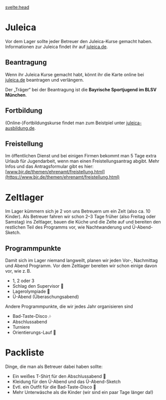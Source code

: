 <svelte:head>
<title>Betreuer – Zeltlager – FT München Gern e.V.</title>
</svelte:head>

<div class="content">

# Juleica

Vor dem Lager sollte jeder Betreuer den Juleica-Kurse gemacht haben.
Informationen zur Juleica findet ihr auf [juleica.de](https://www.juleica.de).

## Beantragung

Wenn ihr Juleica Kurse gemacht habt, könnt ihr die Karte online bei [juleica.de](https://www.juleica.de) beantragen und verlängern.

Der „Träger“ bei der Beantragung ist die **Bayrische Sportjugend im BLSV München**.

## Fortbildung

(Online-)Fortbildungskurse findet man zum Beistpiel unter [juleica-ausbildung.de](https://www.juleica-ausbildung.de).

## Freistellung

Im öffentlichen Dienst und bei einigen Firmen bekommt man 5 Tage extra Urlaub für Jugendarbeit, wenn man einen Freistellungsantrag abgibt.
Mehr Infos und das Antragsformular gibt es hier: [www.bjr.de/themen/ehrenamt/freistellung.html](https://www.bjr.de/themen/ehrenamt/freistellung.html)

# Zeltlager

Im Lager kümmern sich je 2 von uns Betreuern um ein Zelt (also ca. 10 Kinder).
Als Betreuer fahren wir schon 2–3 Tage früher (also Freitag oder Samstag) ins Zeltlager, bauen die Küche und die Zelte auf und bereiten den restlichen Teil des Programms vor, wie Nachtwanderung und Ü-Abend-Sketch.

## Programmpunkte

Damit sich im Lager niemand langweilt, planen wir jeden Vor-, Nachmittag und Abend Programm.
Vor dem Zeltlager bereiten wir schon einige davon vor, wie z. B.

-   1, 2 oder 3
-   Schlag den Supervisor 🥊
-   Lagerolympiade 🥇
-   Ü-Abend (Überaschungsabend)

Andere Programmpunkte, die wir jedes Jahr organisieren sind

-   Bad-Taste-Disco 🎶
-   Abschlussabend
-   Turniere
-   Orientierungs-Lauf 🏃

# Packliste

Dinge, die man als Betreuer dabei haben sollte:

-   Ein weißes T-Shirt für den Abschlussabend 👚
-   Kleidung für den Ü-Abend und das Ü-Abend-Sketch
-   Evtl. ein Outfit für die Bad-Taste-Disco 🤡
-   Mehr Unterwäsche als die Kinder (wir sind ein paar Tage länger da!)

</div>

